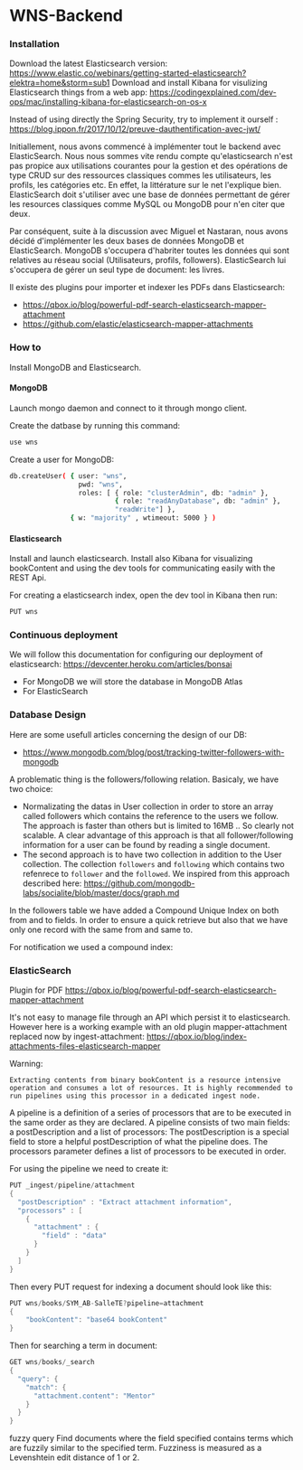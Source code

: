 # WNS-Backend


### Installation

Download the latest Elasticsearch version: https://www.elastic.co/webinars/getting-started-elasticsearch?elektra=home&storm=sub1
Download and install Kibana for visulizing Elasticsearch things from a web app: https://codingexplained.com/dev-ops/mac/installing-kibana-for-elasticsearch-on-os-x

Instead of using directly the Spring Security, try to implement it ourself : https://blog.ippon.fr/2017/10/12/preuve-dauthentification-avec-jwt/


Initiallement, nous avons commencé à implémenter tout le backend avec ElasticSearch. Nous nous sommes vite rendu compte qu'elasticsearch n'est pas propice 
aux utilisations courantes pour la gestion et des opérations de type CRUD sur des ressources classiques commes les utilisateurs, les profils, les catégories etc.
En effet, la littérature sur le net l'explique bien. ElasticSearch doit s'utiliser avec une base de données permettant de gérer les resources classiques comme MySQL
ou MongoDB pour n'en citer que deux.

Par conséquent, suite à la discussion avec Miguel et Nastaran, nous avons décidé d'implémenter les deux bases de données MongoDB et ElasticSearch.
MongoDB s'occupera d'habriter toutes les données qui sont relatives au réseau social (Utilisateurs, profils, followers). ElasticSearch lui s'occupera de
gérer un seul type de document: les livres.

Il existe des plugins pour importer et indexer les PDFs dans Elasticsearch: 

- https://qbox.io/blog/powerful-pdf-search-elasticsearch-mapper-attachment
- https://github.com/elastic/elasticsearch-mapper-attachments


### How to

Install MongoDB and Elasticsearch.

#### MongoDB

Launch mongo daemon and connect to it through mongo client.

Create the datbase by running this command:

```bash
use wns
```

Create a user for MongoDB:

```bash
db.createUser( { user: "wns",
                 pwd: "wns",
                 roles: [ { role: "clusterAdmin", db: "admin" },
                          { role: "readAnyDatabase", db: "admin" },
                          "readWrite"] },
               { w: "majority" , wtimeout: 5000 } )
```

#### Elasticsearch

Install and launch elasticsearch. Install also Kibana for visualizing bookContent and using the dev tools for communicating easily with the REST Api.

For creating a elasticsearch index, open the dev tool in Kibana then run:

```bash
PUT wns
```

### Continuous deployment

We will follow this documentation for configuring our deployment of elasticsearch: https://devcenter.heroku.com/articles/bonsai

- For MongoDB we will store the database in MongoDB Atlas
- For ElasticSearch 



### Database Design

Here are some usefull articles concerning the design of our DB: 

- https://www.mongodb.com/blog/post/tracking-twitter-followers-with-mongodb

A problematic thing is the followers/following relation. Basicaly, we have two choice:

- Normalizating the datas in User collection in order to store an array called followers which contains the reference to the users we follow.
  The approach is faster than others but is limited to 16MB .. So clearly not scalable. A clear advantage of this approach is that all follower/following information for a user can be found by reading a single document.
- The second approach is to have two collection in addition to the User collection. The collection ``followers`` and ``following``
  which contains two refenrece to ``follower`` and the ``followed``. We inspired from this approach described here: https://github.com/mongodb-labs/socialite/blob/master/docs/graph.md

In the followers table we have added a Compound Unique Index on both from and to fields. In order to ensure a quick retrieve
but also that we have only one record with the same from and same to.

For notification we used a compound index:

### ElasticSearch

Plugin for PDF https://qbox.io/blog/powerful-pdf-search-elasticsearch-mapper-attachment

It's not easy to manage file through an API which persist it to elasticsearch. However here is a working example with an old plugin
mapper-attachment replaced now by ingest-attachment: https://qbox.io/blog/index-attachments-files-elasticsearch-mapper

Warning:

```
Extracting contents from binary bookContent is a resource intensive operation and consumes a lot of resources. It is highly recommended to run pipelines using this processor in a dedicated ingest node.
```

A pipeline is a definition of a series of processors that are to be executed in the same order as they are declared. A pipeline consists of two main fields: a postDescription and a list of processors:
The postDescription is a special field to store a helpful postDescription of what the pipeline does.
The processors parameter defines a list of processors to be executed in order.

For using the pipeline we need to create it:

```java
PUT _ingest/pipeline/attachment
{
  "postDescription" : "Extract attachment information",
  "processors" : [
    {
      "attachment" : {
        "field" : "data"
      }
    }
  ]
}
```

Then every PUT request for indexing a document should look like this:

```java
PUT wns/books/SYM_AB-SalleTE?pipeline=attachment
{
    "bookContent": "base64 bookContent"
}
```

Then for searching a term in document:

```java
GET wns/books/_search 
{
  "query": {
    "match": {
      "attachment.content": "Mentor"
    }
  }
}
```

fuzzy query
Find documents where the field specified contains terms which are fuzzily similar to the specified term. Fuzziness is measured as a Levenshtein edit distance of 1 or 2.